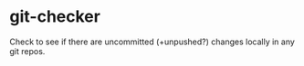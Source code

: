 # git-checker

Check to see if there are uncommitted (+unpushed?) changes locally in any git repos.
